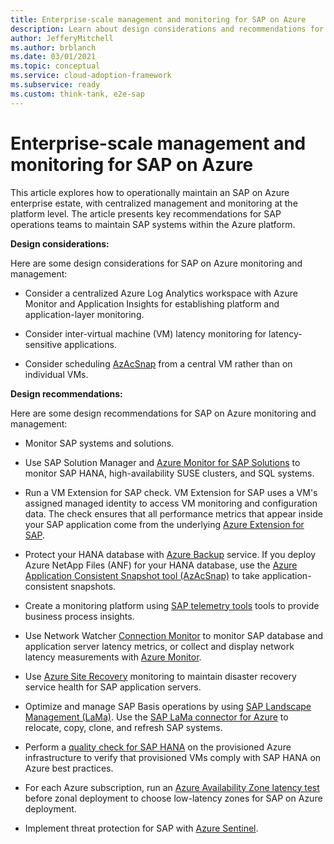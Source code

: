```yaml
---
title: Enterprise-scale management and monitoring for SAP on Azure
description: Learn about design considerations and recommendations for managing and monitoring SAP on Azure.
author: JefferyMitchell
ms.author: brblanch
ms.date: 03/01/2021
ms.topic: conceptual
ms.service: cloud-adoption-framework
ms.subservice: ready
ms.custom: think-tank, e2e-sap
---
```


# Enterprise-scale management and monitoring for SAP on Azure

This article explores how to operationally maintain an SAP on Azure enterprise estate, with centralized management and monitoring at the platform level. The article presents key recommendations for SAP operations teams to maintain SAP systems within the Azure platform.

**Design considerations:**

Here are some design considerations for SAP on Azure monitoring and management:

- Consider a centralized Azure Log Analytics workspace with Azure Monitor and Application Insights for establishing platform and application-layer monitoring.

- Consider inter-virtual machine (VM) latency monitoring for latency-sensitive applications.

- Consider scheduling [AzAcSnap](/azure/azure-netapp-files/azacsnap-introduction) from a central VM rather than on individual VMs.

**Design recommendations:**

Here are some design recommendations for SAP on Azure monitoring and management:

- Monitor SAP systems and solutions.

- Use SAP Solution Manager and [Azure Monitor for SAP Solutions](/azure/virtual-machines/workloads/sap/azure-monitor-overview) to monitor SAP HANA, high-availability SUSE clusters, and SQL systems.

- Run a VM Extension for SAP check. VM Extension for SAP uses a VM's assigned managed identity to access VM monitoring and configuration data. The check ensures that all performance metrics that appear inside your SAP application come from the underlying [Azure Extension for SAP](/azure/virtual-machines/workloads/sap/deployment-guide).

- Protect your HANA database with [Azure Backup](/azure/virtual-machines/workloads/sap/sap-hana-backup-guide) service. If you deploy Azure NetApp Files (ANF) for your HANA database, use the [Azure Application Consistent Snapshot tool (AzAcSnap)](/azure/azure-netapp-files/azacsnap-introduction) to take application-consistent snapshots.

- Create a monitoring platform using [SAP telemetry tools](https://github.com/microsoft/saptelemetry) tools to provide business process insights.

- Use Network Watcher [Connection Monitor](/azure/network-watcher/connection-monitor) to monitor SAP database and application server latency metrics, or collect and display network latency measurements with [Azure Monitor](https://techcommunity.microsoft.com/t5/running-sap-applications-on-the/collecting-and-displaying-niping-network-latency-measurements/ba-p/1833979).

- Use [Azure Site Recovery](/azure/site-recovery/monitoring-common-questions) monitoring to maintain disaster recovery service health for SAP application servers.

- Optimize and manage SAP Basis operations by using [SAP Landscape Management (LaMa)](https://www.sap.com/products/landscape-management.html). Use the [SAP LaMa connector for Azure](/azure/virtual-machines/workloads/sap/lama-installation) to relocate, copy, clone, and refresh SAP systems.

- Perform a [quality check for SAP HANA](https://github.com/Azure/SAP-on-Azure-Scripts-and-Utilities/tree/main/QualityCheck) on the provisioned Azure infrastructure to verify that provisioned VMs comply with SAP HANA on Azure best practices.

- For each Azure subscription, run an [Azure Availability Zone latency test](https://github.com/Azure/SAP-on-Azure-Scripts-and-Utilities/tree/main/AvZone-Latency-Test) before zonal deployment to choose low-latency zones for SAP on Azure deployment.

- Implement threat protection for SAP with [Azure Sentinel](/azure/sentinel/overview).

